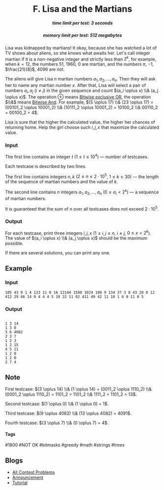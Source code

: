 <h1 style='text-align: center;'> F. Lisa and the Martians</h1>

<h5 style='text-align: center;'>time limit per test: 3 seconds</h5>
<h5 style='text-align: center;'>memory limit per test: 512 megabytes</h5>

Lisa was kidnapped by martians! It okay, because she has watched a lot of TV shows about aliens, so she knows what awaits her. Let's call integer martian if it is a non-negative integer and strictly less than $2^k$, for example, when $k = 12$, the numbers $51$, $1960$, $0$ are martian, and the numbers $\pi$, $-1$, $\frac{21}{8}$, $4096$ are not.

The aliens will give Lisa $n$ martian numbers $a_1, a_2, \ldots, a_n$. Then they will ask her to name any martian number $x$. After that, Lisa will select a pair of numbers $a_i, a_j$ ($i \neq j$) in the given sequence and count $(a_i \oplus x) \\& (a_j \oplus x)$. The operation $\oplus$ means [Bitwise exclusive OR](http://tiny.cc/xor_wiki), the operation $\\&$ means [Bitwise And](http://tiny.cc/and_wiki ). For example, $(5 \oplus 17) \\& (23 \oplus 17) = (00101_2 \oplus 10001_2) \\& (10111_2 \oplus 10001_2) = 10100_2 \\& 00110_2 = 00100_2 = 4$.

Lisa is sure that the higher the calculated value, the higher her chances of returning home. Help the girl choose such $i, j, x$ that maximize the calculated value.

### Input

The first line contains an integer $t$ ($1 \le t \le 10^4$) — number of testcases.

Each testcase is described by two lines.

The first line contains integers $n, k$ ($2 \le n \le 2 \cdot 10^5$, $1 \le k \le 30$) — the length of the sequence of martian numbers and the value of $k$.

The second line contains $n$ integers $a_1, a_2, \ldots, a_n$ ($0 \le a_i < 2^k$) — a sequence of martian numbers.

It is guaranteed that the sum of $n$ over all testcases does not exceed $2 \cdot 10^5$.

### Output

For each testcase, print three integers $i, j, x$ ($1 \le i, j \le n$, $i \neq j$, $0 \le x < 2^k$). The value of $(a_i \oplus x) \\& (a_j \oplus x)$ should be the maximum possible.

If there are several solutions, you can print any one.

## Example

### Input


```text
105 43 9 1 4 133 11 0 16 12144 1580 1024 100 9 134 37 3 0 43 20 0 12 412 29 46 14 9 4 4 4 5 10 22 11 02 411 49 42 11 10 1 6 9 11 0 5
```
### Output

```text

1 3 14
1 3 0
5 6 4082
2 3 7
1 2 3
1 2 15
4 5 11
1 2 0
1 2 0
2 7 4

```
## Note

First testcase: $(3 \oplus 14) \\& (1 \oplus 14) = (0011_2 \oplus 1110_2) \\& (0001_2 \oplus 1110_2) = 1101_2 = 1101_2 \\& 1111_2 = 1101_2 = 13$.

Second testcase: $(1 \oplus 0) \\& (1 \oplus 0) = 1$.

Third testcase: $(9 \oplus 4082) \\& (13 \oplus 4082) = 4091$.

Fourth testcase: $(3 \oplus 7) \\& (0 \oplus 7) = 4$.



#### Tags 

#1800 #NOT OK #bitmasks #greedy #math #strings #trees 

## Blogs
- [All Contest Problems](../Codeforces_Round_888_(Div._3).md)
- [Announcement](../blogs/Announcement.md)
- [Tutorial](../blogs/Tutorial.md)
